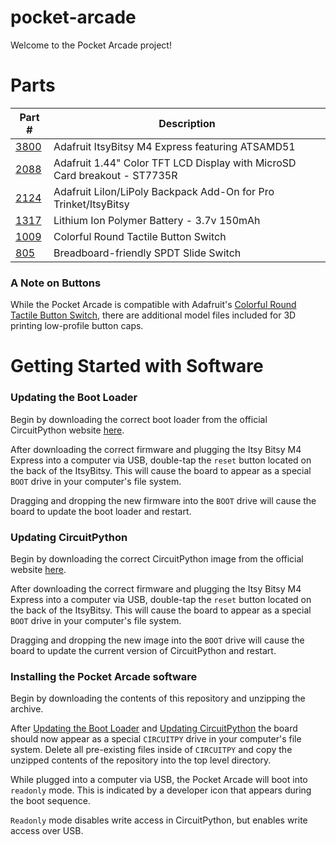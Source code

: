# pocket-arcade
Welcome to the Pocket Arcade project!


# Parts
| Part # | Description |
|--------|-------------|
| [3800](https://www.adafruit.com/product/3800) | Adafruit ItsyBitsy M4 Express featuring ATSAMD51 |
| [2088](https://www.adafruit.com/product/2088) | Adafruit 1.44" Color TFT LCD Display with MicroSD Card breakout - ST7735R |
| [2124](https://www.adafruit.com/product/2124) | Adafruit LiIon/LiPoly Backpack Add-On for Pro Trinket/ItsyBitsy |
| [1317](https://www.adafruit.com/product/1317) | Lithium Ion Polymer Battery - 3.7v 150mAh |
| [1009](https://www.adafruit.com/product/1009) | Colorful Round Tactile Button Switch |
| [805 ](https://www.adafruit.com/product/805 ) | Breadboard-friendly SPDT Slide Switch |


### A Note on Buttons
While the Pocket Arcade is compatible with Adafruit's [Colorful Round Tactile Button Switch](https://www.adafruit.com/product/1009), there are additional model files included for 3D printing low-profile button caps.

# Getting Started with Software

### Updating the Boot Loader
Begin by downloading the correct boot loader from the official CircuitPython website [here]([https://](https://circuitpython.org/board/itsybitsy_m4_express/)).

After downloading the correct firmware and plugging the Itsy Bitsy M4 Express into a computer via USB, double-tap the `reset` button located on the back of the ItsyBitsy. This will cause the board to appear as a special `BOOT` drive in your computer's file system.

Dragging and dropping the new firmware into the `BOOT` drive will cause the board to update the boot loader and restart.

### Updating CircuitPython
Begin by downloading the correct CircuitPython image from the official website [here]([https://](https://circuitpython.org/board/itsybitsy_m4_express/)).

After downloading the correct firmware and plugging the Itsy Bitsy M4 Express into a computer via USB, double-tap the `reset` button located on the back of the ItsyBitsy. This will cause the board to appear as a special `BOOT` drive in your computer's file system.

Dragging and dropping the new image into the `BOOT` drive will cause the board to update the current version of CircuitPython and restart.

### Installing the Pocket Arcade software
Begin by downloading the contents of this repository and unzipping the archive.

After [Updating the Boot Loader](#updating-the-boot-loader) and [Updating CircuitPython](#updating-circuitpython) the board should now appear as a special `CIRCUITPY` drive in your computer's file system. Delete all pre-existing files inside of `CIRCUITPY` and copy the unzipped contents of the repository into the top level directory.

While plugged into a computer via USB, the Pocket Arcade will boot into `readonly` mode. This is indicated by a developer icon that appears during the boot sequence.

`Readonly` mode disables write access in CircuitPython, but enables write access over USB.



